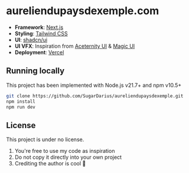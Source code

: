 # aureliendupaysdexemple.com

- **Framework**: [Next.js](https://nextjs.org/)
- **Styling**: [Tailwind CSS](https://tailwindcss.com)
- **UI**: [shadcn/ui](https://ui.shadcn.com/)
- **UI VFX**: Inspiration from [
  Aceternity UI](https://ui.aceternity.com/) & [Magic UI](https://magicui.design/)
- **Deployment**: [Vercel](https://vercel.com)

## Running locally

This project has been implemented with Node.js v21.7+ and npm v10.5+

```bash
git clone https://github.com/SugarDarius/aureliendupaysdexemple.git
npm install
npm run dev
```

## License

This project is under no license.

1. You're free to use my code as inspiration
2. Do not copy it directly into your own project
3. Crediting the author is cool 🙂
